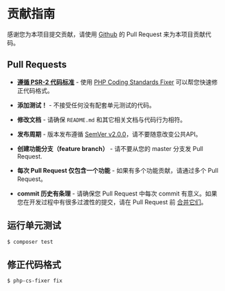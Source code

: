 # 贡献指南

感谢您为本项目提交贡献，请使用 [Github](https://github.com/echo58/sms-ronglian) 的 Pull Request 来为本项目贡献代码。

## Pull Requests

- **[遵循 PSR-2 代码标准](https://github.com/php-fig/fig-standards/blob/master/accepted/PSR-2-coding-style-guide.md)** - 使用 [PHP Coding Standards Fixer](http://cs.sensiolabs.org/) 可以帮您快速修正代码格式。

- **添加测试！** - 不接受任何没有配套单元测试的代码。

- **修改文档** - 请确保 `README.md` 和其它相关文档与代码行为相符。

- **发布周期** - 版本发布遵循 [SemVer v2.0.0](http://semver.org/)，请不要随意改变公共API。

- **创建功能分支（feature branch）** - 请不要从您的 master 分支发 Pull Request.

- **每次 Pull Request 仅包含一个功能** - 如果有多个功能贡献，请通过多个 Pull Request。

- **commit 历史有条理** - 请确保您 Pull Request 中每次 commit 有意义。如果您在开发过程中有很多过渡性的提交，请在 Pull Request 前 [合并它们](http://www.git-scm.com/book/en/v2/Git-Tools-Rewriting-History#Changing-Multiple-Commit-Messages)。


## 运行单元测试

``` bash
$ composer test
```

## 修正代码格式

``` bash
$ php-cs-fixer fix
```
